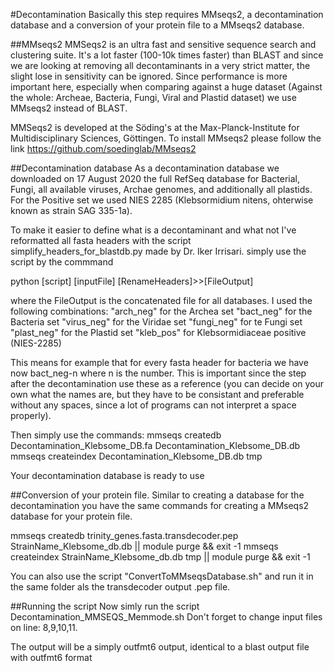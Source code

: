 #Decontamination
Basically this step requires MMseqs2, a decontamination database and a conversion of your protein file to a MMseqs2 database.

##MMseqs2
MMSeqs2 is an ultra fast and sensitive sequence search and clustering suite. It's a lot faster (100-10k times faster) than BLAST and since we are looking at removing all decontaminants in a very strict matter, the slight lose in sensitivity can be ignored. Since performance is more important here, especially when comparing against a huge dataset (Against the whole: Archeae, Bacteria, Fungi, Viral and Plastid dataset) we use MMseqs2 instead of BLAST.

MMSeqs2 is developed at the Söding's at the Max-Planck-Institute for Multidisciplinary Sciences, Göttingen.
To install MMseqs2 please follow the link https://github.com/soedinglab/MMseqs2


##Decontamination database
As a decontamination database we downloaded on 17 August 2020 the full RefSeq database for Bacterial, Fungi, all available viruses, Archae genomes, and additionally all plastids. For the Positive set we used NIES 2285 (Klebsormidium nitens, ohterwise known as strain SAG 335-1a). 

To make it easier to define what is a decontaminant and what not I've reformatted all fasta headers with the script simplify_headers_for_blastdb.py made by Dr. Iker Irrisari.
simply use the script by the commmand

python [script] [inputFile] [RenameHeaders]>>[FileOutput]

where the FileOutput is the concatenated file for all databases.
I used the following combinations:
"arch_neg" for the Archea set
"bact_neg" for the Bacteria set
"virus_neg" for the Viridae set
"fungi_neg" for te Fungi set
"plast_neg" for the Plastid set
"kleb_pos" for Klebsormidiaceae positive (NIES-2285)

This means for example that for every fasta header for bacteria we have now bact_neg-n where n is the number. This is important since the step after the decontamination use these as a reference (you can decide on your own what the names are, but they have to be consistant and preferable without any spaces, since a lot of programs can not interpret a space properly).

Then simply use the commands:
mmseqs createdb Decontamination_Klebsome_DB.fa Decontamination_Klebsome_DB.db
mmseqs createindex Decontamination_Klebsome_DB.db tmp

Your decontamination database is ready to use

##Conversion of your protein file.
Similar to creating a database for the decontamination you have the same commands for creating a MMseqs2 database for your protein file.

mmseqs createdb trinity_genes.fasta.transdecoder.pep StrainName_Klebsome_db.db || module purge && exit -1
mmseqs createindex StrainName_Klebsome_db.db tmp || module purge && exit -1

You can also use the script "ConvertToMMseqsDatabase.sh" and run it in the same folder als the transdecoder output .pep file.


##Running the script
Now simly run the script Decontamination_MMSEQS_Memmode.sh
Don't forget to change input files on line: 8,9,10,11.

The output will be a simply outfmt6 output, identical to a blast output file with outfmt6 format